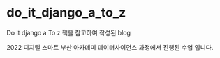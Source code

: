 # do_it_django_a_to_z
Do it django a To z  책을 참고하여 작성된 blog

2022 디지털 스마트 부산 아카데미 데이터사이언스 과정에서 진행된 수업 입니다.
